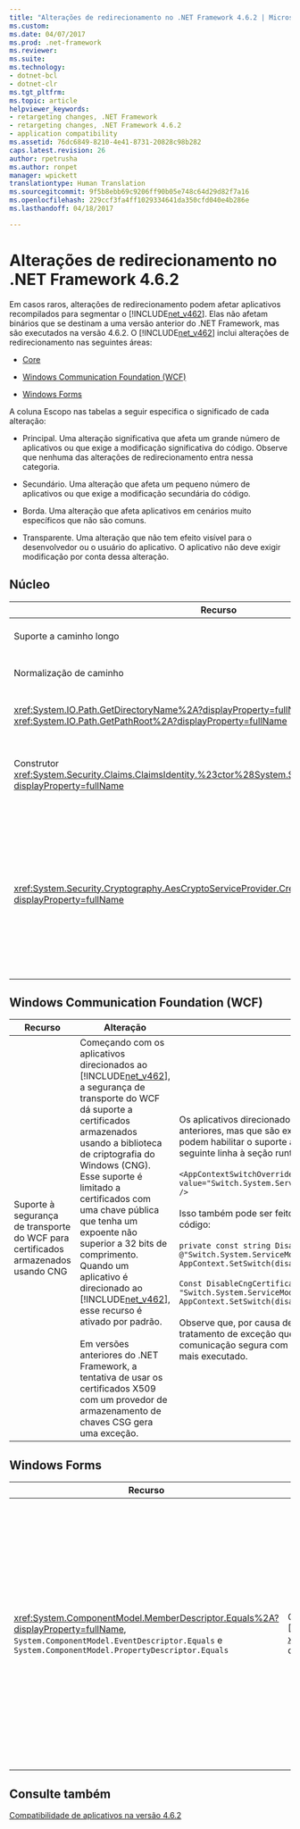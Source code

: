 ```yaml
---
title: "Alterações de redirecionamento no .NET Framework 4.6.2 | Microsoft Docs"
ms.custom: 
ms.date: 04/07/2017
ms.prod: .net-framework
ms.reviewer: 
ms.suite: 
ms.technology:
- dotnet-bcl
- dotnet-clr
ms.tgt_pltfrm: 
ms.topic: article
helpviewer_keywords:
- retargeting changes, .NET Framework
- retargeting changes, .NET Framework 4.6.2
- application compatibility
ms.assetid: 76dc6849-8210-4e41-8731-20828c98b282
caps.latest.revision: 26
author: rpetrusha
ms.author: ronpet
manager: wpickett
translationtype: Human Translation
ms.sourcegitcommit: 9f5b8ebb69c9206ff90b05e748c64d29d82f7a16
ms.openlocfilehash: 229ccf3fa4ff1029334641da350cfd040e4b286e
ms.lasthandoff: 04/18/2017

---
```

# <a name="retargeting-changes-in-the-net-framework-462"></a>Alterações de redirecionamento no .NET Framework 4.6.2
Em casos raros, alterações de redirecionamento podem afetar aplicativos recompilados para segmentar o [!INCLUDE[net_v462](../../../includes/net-v462-md.md)]. Elas não afetam binários que se destinam a uma versão anterior do .NET Framework, mas são executados na versão 4.6.2. O [!INCLUDE[net_v462](../../../includes/net-v462-md.md)] inclui alterações de redirecionamento nas seguintes áreas:  
  
-   [Core](#Core)  
  
-   [Windows Communication Foundation (WCF)](#WCF)  
  
-   [Windows Forms](#WinForms)  
  
 A coluna Escopo nas tabelas a seguir especifica o significado de cada alteração:  
  
-   Principal. Uma alteração significativa que afeta um grande número de aplicativos ou que exige a modificação significativa do código. Observe que nenhuma das alterações de redirecionamento entra nessa categoria.  
  
-   Secundário. Uma alteração que afeta um pequeno número de aplicativos ou que exige a modificação secundária do código.  
  
-   Borda. Uma alteração que afeta aplicativos em cenários muito específicos que não são comuns.  
  
-   Transparente. Uma alteração que não tem efeito visível para o desenvolvedor ou o usuário do aplicativo. O aplicativo não deve exigir modificação por conta dessa alteração.  
  
<a name="Core"></a>   
## <a name="core"></a>Núcleo  
  
|Recurso|Alteração|Impacto|Escopo|  
|-------------|------------|------------|-----------|  
|Suporte a caminho longo|Começando com os aplicativos que são direcionados ao [!INCLUDE[net_v462](../../../includes/net-v462-md.md)], há suporte para os caminhos longos (de até 32 mil caracteres), e a limitação de 260 caracteres (ou `MAX_PATH`) em comprimentos de caminho foi removida.|Para aplicativos direcionados ao [!INCLUDE[net_v462](../../../includes/net-v462-md.md)], os caminhos de código que anteriormente geravam uma <xref:System.IO.PathTooLongException> podem não gerar mais uma exceção. Para saber mais, confira [Mitigation: Long Path Support](~/docs/framework/migration-guide/mitigation-long-path-support.md) (Mitigação: suporte ao caminho longo).|Secundário|  
|Normalização de caminho|Começando com os aplicativos direcionados ao [!INCLUDE[net_v462](../../../includes/net-v462-md.md)], o modo no qual os caminhos são normalizados mudou para deferir ao sistema operacional e fornecer melhor acesso aos caminhos de dispositivos DOS.|As alterações possibilitam acessar caminhos de dispositivo válidos que anteriormente não tinham suporte. Para saber mais, confira [Mitigation: Path Normalization](~/docs/framework/migration-guide/mitigation-path-normalization.md) (Mitigação: normalização de caminho).|Secundário|  
|<xref:System.IO.Path.GetDirectoryName%2A?displayProperty=fullName> e <xref:System.IO.Path.GetPathRoot%2A?displayProperty=fullName>|Começando com os aplicativos direcionados ao [!INCLUDE[net_v462](../../../includes/net-v462-md.md)], várias alterações foram feitas para dar suporte aos caminhos anteriormente sem suporte (em termos de comprimento e formato). Em particular, as verificações da sintaxe adequada do separador de unidade (os dois-pontos) foram corrigidas.|Essas alterações bloqueiam alguns caminhos de URI aos quais esses dois métodos anteriormente davam suporte. Para saber mais, confira [Mitigation: Path Colon Checks](~/docs/framework/migration-guide/mitigation-path-colon-checks.md) (Mitigação: verificações de dois-pontos do caminho).|Edge|  
|Construtor <xref:System.Security.Claims.ClaimsIdentity.%23ctor%28System.Security.Principal.IIdentity%29?displayProperty=fullName>|A partir do [!INCLUDE[net_v462](../../../includes/net-v462-md.md)], a propriedade <xref:System.Security.Claims.ClaimsIdentity.Actor%2A> criada por uma chamada ao método <xref:System.Security.Claims.ClaimsIdentity.%23ctor%28System.Security.Principal.IIdentity%29?displayProperty=fullName> é uma nova instância de <xref:System.Security.Claims.ClaimsIdentity>. Nas versões anteriores do .NET Framework, <xref:System.Security.Claims.ClaimsIdentity.Actor%2A> é uma referência existente.|Em alguns casos, a comparação da propriedade <xref:System.Security.Claims.ClaimsIdentity.Actor%2A?displayProperty=fullName> com a propriedade <xref:System.Security.Claims.ClaimsIdentity.Actor%2A?displayProperty=fullName> de <xref:System.Security.Principal.IIdentity> do construtor retorna resultados diferentes.<br /><br /> Para saber mais, confira [Mitigation: ClaimsIdentity Constructor](~/docs/framework/migration-guide/mitigation-claimsidentity-constructor.md) (Mitigação: construtor ClaimsIdentity).|Edge|  
|<xref:System.Security.Cryptography.AesCryptoServiceProvider.CreateDecryptor%2A?displayProperty=fullName>|Começando com os aplicativos direcionados ao [!INCLUDE[net_v462](../../../includes/net-v462-md.md)], o descriptografador <xref:System.Security.Cryptography.AesCryptoServiceProvider> fornece uma transformação reutilizável.   Após uma chamada a <xref:System.Security.Cryptography.ICryptoTransform.TransformFinalBlock%2A>, a transformação é reinicializada e pode ser reutilizada.<br /><br /> Para aplicativos direcionados a versões anteriores do .NET Framework, a tentativa de reutilizar o descriptografador chamando <xref:System.Security.Cryptography.ICryptoTransform.TransformBlock%2A> após uma chamada a <xref:System.Security.Cryptography.ICryptoTransform.TransformFinalBlock%2A> gera uma <xref:System.Security.Cryptography.CryptographicException> ou produz dados corrompidos.|O impacto deve ser mínimo, pois esse é o comportamento esperado.<br /><br /> Os aplicativos que dependem do comportamento anterior podem optar por não usá-lo adicionando a seguinte definição de configuração à seção [\<runtime>](~/docs/framework/configure-apps/file-schema/runtime/runtime-element.md) do arquivo de configuração do aplicativo:<br /><br /> `<runtime>    <AppContextSwitchOverrides value="Switch.System.Security.Cryptography.AesCryptoServiceProvider.DontCorrectlyResetDecryptor=true"/> </runtime>`<br /><br /> Além disso, os aplicativos direcionados a uma versão anterior do .NET Framework, mas em execução em uma versão do .NET Framework começando com o [!INCLUDE[net_v462](../../../includes/net-v462-md.md)], podem aceitá-lo adicionando a seguinte definição de configuração à seção [\<runtime>](~/docs/framework/configure-apps/file-schema/runtime/runtime-element.md) do arquivo de configuração do aplicativo:<br /><br /> `<runtime>    <AppContextSwitchOverrides value="Switch.System.Security.Cryptography.AesCryptoServiceProvider.DontCorrectlyResetDecryptor=false"/> </runtime>`|Secundário|  
  
<a name="WCF"></a>   
## <a name="windows-communication-foundation-wcf"></a>Windows Communication Foundation (WCF)  
  
|Recurso|Alteração|Impacto|Escopo|  
|-------------|------------|------------|-----------|  
|Suporte à segurança de transporte do WCF para certificados armazenados usando CNG|Começando com os aplicativos direcionados ao [!INCLUDE[net_v462](../../../includes/net-v462-md.md)], a segurança de transporte do WCF dá suporte a certificados armazenados usando a biblioteca de criptografia do Windows (CNG). Esse suporte é limitado a certificados com uma chave pública que tenha um expoente não superior a 32 bits de comprimento. Quando um aplicativo é direcionado ao [!INCLUDE[net_v462](../../../includes/net-v462-md.md)], esse recurso é ativado por padrão.<br /><br /> Em versões anteriores do .NET Framework, a tentativa de usar os certificados X509 com um provedor de armazenamento de chaves CSG gera uma exceção.|Os aplicativos direcionados ao [!INCLUDE[net_v461](../../../includes/net-v461-md.md)] e versões anteriores, mas que são executados no [!INCLUDE[net_v462](../../../includes/net-v462-md.md)], podem habilitar o suporte aos certificados CNG adicionando a seguinte linha à seção runtime do arquivo app.config ou web.config.<br /><br /> `<AppContextSwitchOverrides     value="Switch.System.ServiceModel.DisableCngCertificates=false" />`<br /><br /> Isso também pode ser feito de modo programático com o seguinte código:<br /><br /> `private const string DisableCngCertificates = @"Switch.System.ServiceModel.DisableCngCertificate"; AppContext.SetSwitch(disableCngCertificates, false);`<br /><br /> `Const DisableCngCertificates As String = "Switch.System.ServiceModel.DisableCngCertificates" AppContext.SetSwitch(disableCngCertificates, False)`<br /><br /> Observe que, por causa dessa alteração, qualquer código de tratamento de exceção que dependa da tentativa de iniciar a comunicação segura com um certificado CNG para falhar não será mais executado.|Secundário|  
  
<a name="WinForms"></a>   
## <a name="windows-forms"></a>Windows Forms  
  
|Recurso|Alteração|Impacto|Escopo|  
|-------------|------------|------------|-----------|  
|<xref:System.ComponentModel.MemberDescriptor.Equals%2A?displayProperty=fullName>, `System.ComponentModel.EventDescriptor.Equals` e `System.ComponentModel.PropertyDescriptor.Equals`|Começando com os aplicativos direcionados ao [!INCLUDE[net_v462](../../../includes/net-v462-md.md)], a implementação do método <xref:System.ComponentModel.MemberDescriptor.Equals%2A> da classe base mudou.|Como o teste de igualdade agora gera o resultado esperado, essa alteração deve ter pouco efeito.<br /><br /> No entanto, os aplicativos direcionados ao [!INCLUDE[net_v462](../../../includes/net-v462-md.md)] que dependem do comportamento anterior podem recusar essa alteração. Da mesma forma, os aplicativos direcionados a versões anteriores do .NET Framework, mas que são executados no [!INCLUDE[net_v462](../../../includes/net-v462-md.md)], podem aceitar essa alteração. Para saber mais, confira [Mitigation: MemberDescriptor.Equals](~/docs/framework/migration-guide/mitigation-memberdescriptor-equals.md) (Mitigação: MemberDescriptor.Equals).|Edge|  
  
## <a name="see-also"></a>Consulte também  
 [Compatibilidade de aplicativos na versão 4.6.2](~/docs/framework/migration-guide/application-compatibility-in-the-net-framework-4-6-2.md)
